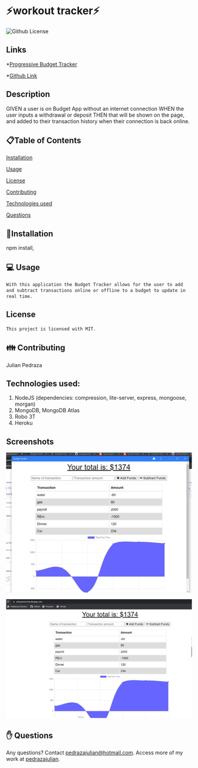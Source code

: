 # ⚡workout tracker⚡

  ![Github License](https://img.shields.io/badge/license-MIT-blue.svg)

  ## Links

 *[Progressive Budget Tracker](https://pbtsystems.herokuapp.com/)

 *[Github Link](https://github.com/pedrazajulian/ProgresiveBudgetTracker)

  

  ## Description
  GIVEN a user is on Budget App without an internet connection
  WHEN the user inputs a withdrawal or deposit
  THEN that will be shown on the page, and added to their transaction history when their connection is back online.
  
  <ur>
  
  ## 📋Table of Contents

  [Installation](#installation)

  [Usage](#usage)

  [License](#license)

  [Contributing](#contributing)

  [Technologies used](#Technologies_used)
  
  [Questions](#questions)

  
  ## 💾Installation  
  npm install, 

  <ur>

  ## 💻 Usage  
    
    With this application the Budget Tracker allows for the user to add and subtract transactions online or offline to a budget to update in real time. 

  ## License 
    This project is licensed with MIT.

  <ur>

  ## 👪 Contributing  
  Julian Pedraza

  ## Technologies used:
  1. NodeJS (dependencies: compression, lite-server, express, mongoose, morgan)
  2. MongoDB, MongoDB Atlas
  3. Robo 3T
  4. Heroku
  
  
 ## Screenshots
  
  ![pic 1](https://github.com/pedrazajulian/ProgresiveBudgetTracker/blob/main/assets/Capture1.JPG)

  ![pic 2](https://github.com/pedrazajulian/ProgresiveBudgetTracker/blob/main/assets/Capture2.JPG)


  ## ✋ Questions 
  Any questions? Contact pedrazajulian@hotmail.com. Access more of my work at [pedrazajulian](https://github.com/pedrazajulian).

